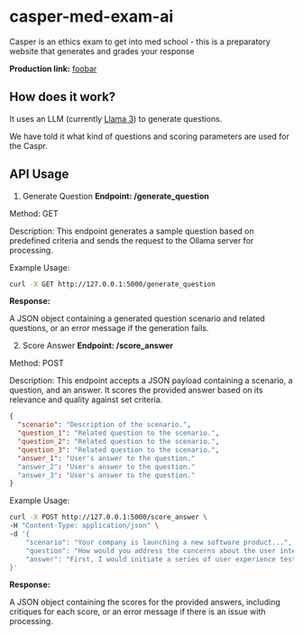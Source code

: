 # casper-med-exam-ai
Casper is an ethics exam to get into med school - this is a preparatory website that generates and grades your response

**Production link:** [foobar]()
## How does it work?

It uses an LLM (currently [Llama 3](https://llama.meta.com/llama3/)) to generate questions. 

We have told it what kind of questions and scoring parameters are used for the Caspr. 

## API Usage

1. Generate Question
**Endpoint: /generate_question**

Method: GET

Description: This endpoint generates a sample question based on predefined criteria and sends the request to the Ollama server for processing.

Example Usage: 
```bash
curl -X GET http://127.0.0.1:5000/generate_question
```

**Response:**

A JSON object containing a generated question scenario and related questions, or an error message if the generation fails.

2. Score Answer
**Endpoint: /score_answer**

Method: POST

Description: This endpoint accepts a JSON payload containing a scenario, a question, and an answer. It scores the provided answer based on its relevance and quality against set criteria.


```json
{
  "scenario": "Description of the scenario.",
  "question_1": "Related question to the scenario.",
  "question_2": "Related question to the scenario.",
  "question_3": "Related question to the scenario.",
  "answer_1": "User's answer to the question."
  "answer_2": "User's answer to the question."
  "answer_3": "User's answer to the question."
}
```

Example Usage:
```bash
curl -X POST http://127.0.0.1:5000/score_answer \
-H "Content-Type: application/json" \
-d '{
    "scenario": "Your company is launching a new software product...",
    "question": "How would you address the concerns about the user interface...",
    "answer": "First, I would initiate a series of user experience tests..."
}'
```

**Response:**

A JSON object containing the scores for the provided answers, including critiques for each score, or an error message if there is an issue with processing.






